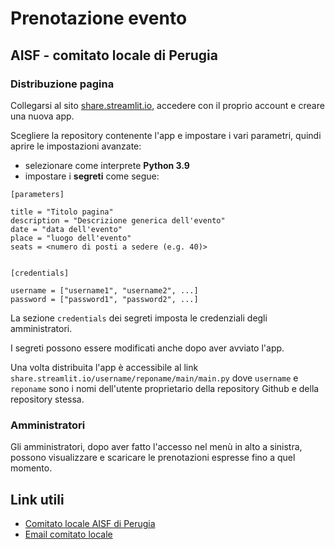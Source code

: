 
# Prenotazione evento
## AISF - comitato locale di Perugia


### Distribuzione pagina

Collegarsi al sito [share.streamlit.io](https://share.streamlit.io), accedere con il proprio account
e creare una nuova app.

Scegliere la repository contenente l'app e impostare i vari parametri, quindi aprire le impostazioni
avanzate:
- selezionare come interprete **Python 3.9**
- impostare i **segreti** come segue:
```
[parameters]

title = "Titolo pagina"
description = "Descrizione generica dell'evento"
date = "data dell'evento"
place = "luogo dell'evento"
seats = <numero di posti a sedere (e.g. 40)>


[credentials]

username = ["username1", "username2", ...]
password = ["password1", "password2", ...]
```

La sezione `credentials` dei segreti imposta le credenziali degli amministratori.

I segreti possono essere modificati anche dopo aver avviato l'app.

Una volta distribuita l'app è accessibile al link `share.streamlit.io/username/reponame/main/main.py`
dove `username` e `reponame` sono i nomi dell'utente proprietario della repository Github e della repository stessa.


### Amministratori

Gli amministratori, dopo aver fatto l'accesso nel menù in alto a sinistra,
possono visualizzare e scaricare le prenotazioni espresse fino a quel momento.


## Link utili

- [Comitato locale AISF di Perugia](http://ai-sf.it/perugia/)
- [Email comitato locale](mailto:perugia@ai-sf.it)
